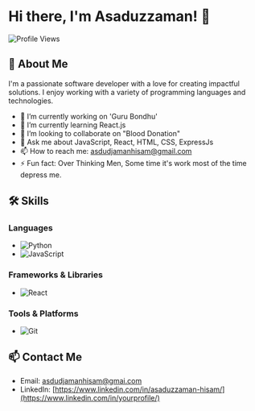 # Hi there, I'm Asaduzzaman! 👋

![Profile Views](https://komarev.com/ghpvc/?username=yourusername&color=blue)

## 🚀 About Me

I'm a passionate software developer with a love for creating impactful solutions. I enjoy working with a variety of programming languages and technologies.

- 🔭 I’m currently working on 'Guru Bondhu'
- 🌱 I’m currently learning React.js
- 👯 I’m looking to collaborate on "Blood Donation"
- 💬 Ask me about JavaScript, React, HTML, CSS, ExpressJs
- 📫 How to reach me: asdudjamanhisam@gmail.com
- ⚡ Fun fact: Over Thinking Men, Some time it's work most of the time depress me.

## 🛠️ Skills

### Languages

- ![Python](https://img.shields.io/badge/Python-3776AB?style=for-the-badge&logo=python&logoColor=white)
- ![JavaScript](https://img.shields.io/badge/JavaScript-F7DF1E?style=for-the-badge&logo=javascript&logoColor=black)

### Frameworks & Libraries

- ![React](https://img.shields.io/badge/React-20232A?style=for-the-badge&logo=react&logoColor=61DAFB)

### Tools & Platforms

- ![Git](https://img.shields.io/badge/Git-F05032?style=for-the-badge&logo=git&logoColor=white)


## 📫 Contact Me

- Email: [asdudjamanhisam@gmai.com](mailto:your-email@example.com)
- LinkedIn: [https://www.linkedin.com/in/asaduzzaman-hisam/](https://www.linkedin.com/in/yourprofile/)
